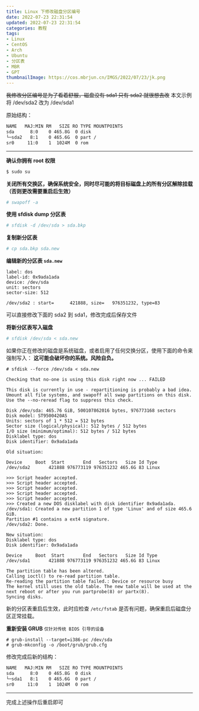 ```yaml
---
title: Linux 下修改磁盘分区编号
date: 2022-07-23 22:31:54
updated: 2022-07-23 22:31:54
categories: 教程
tags:
- Linux
- CentOS
- Arch
- Ubuntu
- 分区表
- MBR
- GPT
thumbnailImage: https://cos.mbrjun.cn/IMGS/2022/07/23/jk.png
---
```

~~我修改分区编号是为了看着舒服，磁盘没有 sda1 只有 sda2 就很想去改~~
本文示例将 /dev/sda2 改为 /dev/sda1

<!-- more -->

原始结构：

```bash
NAME   MAJ:MIN RM   SIZE RO TYPE MOUNTPOINTS
sda      8:0    0 465.8G  0 disk 
└─sda2   8:1    0 465.6G  0 part /
sr0     11:0    1  1024M  0 rom
```

---

**确认你拥有 root 权限**

```bash
$ sudo su
```

**关闭所有交换区，确保系统安全，同时尽可能的将目标磁盘上的所有分区解除挂载（否则更改需要重启后生效）**

```bash
# swapoff -a
```

**使用 sfdisk dump 分区表**

```bash
# sfdisk -d /dev/sda > sda.bkp
```

**复制新分区表**

```bash
# cp sda.bkp sda.new
```

**编辑新的分区表 ``sda.new``**

```
label: dos
label-id: 0x9ada1ada
device: /dev/sda
unit: sectors
sector-size: 512

/dev/sda2 : start=      421888, size=   976351232, type=83
```

可以直接修改下面的 sda2 到 sda1，修改完成后保存文件

**将新分区表写入磁盘**

```bash
# sfdisk /dev/sda < sda.new
```

如果你正在修改的磁盘是系统磁盘，或者启用了任何交换分区，使用下面的命令来强制写入：
**这可能会破坏你的系统。风险自负。**

```
# sfdisk --force /dev/sda < sda.new

Checking that no-one is using this disk right now ... FAILED

This disk is currently in use - repartitioning is probably a bad idea.
Umount all file systems, and swapoff all swap partitions on this disk.
Use the --no-reread flag to suppress this check.

Disk /dev/sda: 465.76 GiB, 500107862016 bytes, 976773168 sectors
Disk model: ST9500420AS     
Units: sectors of 1 * 512 = 512 bytes
Sector size (logical/physical): 512 bytes / 512 bytes
I/O size (minimum/optimal): 512 bytes / 512 bytes
Disklabel type: dos
Disk identifier: 0x9ada1ada

Old situation:

Device     Boot  Start       End   Sectors   Size Id Type
/dev/sda2       421888 976773119 976351232 465.6G 83 Linux

>>> Script header accepted.
>>> Script header accepted.
>>> Script header accepted.
>>> Script header accepted.
>>> Script header accepted.
>>> Created a new DOS disklabel with disk identifier 0x9ada1ada.
/dev/sda1: Created a new partition 1 of type 'Linux' and of size 465.6 GiB.
Partition #1 contains a ext4 signature.
/dev/sda2: Done.

New situation:
Disklabel type: dos
Disk identifier: 0x9ada1ada

Device     Boot  Start       End   Sectors   Size Id Type
/dev/sda1       421888 976773119 976351232 465.6G 83 Linux

The partition table has been altered.
Calling ioctl() to re-read partition table.
Re-reading the partition table failed.: Device or resource busy
The kernel still uses the old table. The new table will be used at the next reboot or after you run partprobe(8) or partx(8).
Syncing disks.
```

新的分区表重启后生效，此时应检查 ``/etc/fstab`` 是否有问题，确保重启后磁盘分区正常挂载。

**重新安装 GRUB**
``仅针对传统 BIOS 引导的设备``

```
# grub-install --target=i386-pc /dev/sda
# grub-mkconfig -o /boot/grub/grub.cfg
```

修改完成后新的结构：

```bash
NAME   MAJ:MIN RM   SIZE RO TYPE MOUNTPOINTS
sda      8:0    0 465.8G  0 disk 
└─sda1   8:1    0 465.6G  0 part /
sr0     11:0    1  1024M  0 rom
```

---

完成上述操作后重启即可
